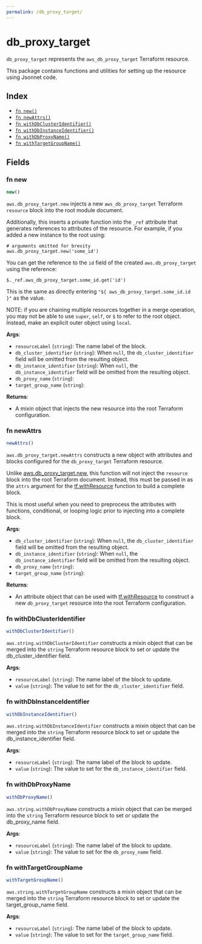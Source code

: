 ```yaml
---
permalink: /db_proxy_target/
---
```


# db_proxy_target

`db_proxy_target` represents the `aws_db_proxy_target` Terraform resource.



This package contains functions and utilities for setting up the resource using Jsonnet code.


## Index

* [`fn new()`](#fn-new)
* [`fn newAttrs()`](#fn-newattrs)
* [`fn withDbClusterIdentifier()`](#fn-withdbclusteridentifier)
* [`fn withDbInstanceIdentifier()`](#fn-withdbinstanceidentifier)
* [`fn withDbProxyName()`](#fn-withdbproxyname)
* [`fn withTargetGroupName()`](#fn-withtargetgroupname)

## Fields

### fn new

```ts
new()
```


`aws.db_proxy_target.new` injects a new `aws_db_proxy_target` Terraform `resource`
block into the root module document.

Additionally, this inserts a private function into the `_ref` attribute that generates references to attributes of the
resource. For example, if you added a new instance to the root using:

    # arguments omitted for brevity
    aws.db_proxy_target.new('some_id')

You can get the reference to the `id` field of the created `aws.db_proxy_target` using the reference:

    $._ref.aws_db_proxy_target.some_id.get('id')

This is the same as directly entering `"${ aws_db_proxy_target.some_id.id }"` as the value.

NOTE: if you are chaining multiple resources together in a merge operation, you may not be able to use `super`, `self`,
or `$` to refer to the root object. Instead, make an explicit outer object using `local`.

**Args**:
  - `resourceLabel` (`string`): The name label of the block.
  - `db_cluster_identifier` (`string`):  When `null`, the `db_cluster_identifier` field will be omitted from the resulting object.
  - `db_instance_identifier` (`string`):  When `null`, the `db_instance_identifier` field will be omitted from the resulting object.
  - `db_proxy_name` (`string`): 
  - `target_group_name` (`string`): 

**Returns**:
- A mixin object that injects the new resource into the root Terraform configuration.


### fn newAttrs

```ts
newAttrs()
```


`aws.db_proxy_target.newAttrs` constructs a new object with attributes and blocks configured for the `db_proxy_target`
Terraform resource.

Unlike [aws.db_proxy_target.new](#fn-db_proxy_targetnew), this function will not inject the `resource`
block into the root Terraform document. Instead, this must be passed in as the `attrs` argument for the
[tf.withResource](https://github.com/tf-libsonnet/core/tree/main/docs#fn-withresource) function to build a complete block.

This is most useful when you need to preprocess the attributes with functions, conditional, or looping logic prior to
injecting into a complete block.

**Args**:
  - `db_cluster_identifier` (`string`):  When `null`, the `db_cluster_identifier` field will be omitted from the resulting object.
  - `db_instance_identifier` (`string`):  When `null`, the `db_instance_identifier` field will be omitted from the resulting object.
  - `db_proxy_name` (`string`): 
  - `target_group_name` (`string`): 

**Returns**:
  - An attribute object that can be used with [tf.withResource](https://github.com/tf-libsonnet/core/tree/main/docs#fn-withresource) to construct a new `db_proxy_target` resource into the root Terraform configuration.


### fn withDbClusterIdentifier

```ts
withDbClusterIdentifier()
```

`aws.string.withDbClusterIdentifier` constructs a mixin object that can be merged into the `string`
Terraform resource block to set or update the db_cluster_identifier field.



**Args**:
  - `resourceLabel` (`string`): The name label of the block to update.
  - `value` (`string`): The value to set for the `db_cluster_identifier` field.


### fn withDbInstanceIdentifier

```ts
withDbInstanceIdentifier()
```

`aws.string.withDbInstanceIdentifier` constructs a mixin object that can be merged into the `string`
Terraform resource block to set or update the db_instance_identifier field.



**Args**:
  - `resourceLabel` (`string`): The name label of the block to update.
  - `value` (`string`): The value to set for the `db_instance_identifier` field.


### fn withDbProxyName

```ts
withDbProxyName()
```

`aws.string.withDbProxyName` constructs a mixin object that can be merged into the `string`
Terraform resource block to set or update the db_proxy_name field.



**Args**:
  - `resourceLabel` (`string`): The name label of the block to update.
  - `value` (`string`): The value to set for the `db_proxy_name` field.


### fn withTargetGroupName

```ts
withTargetGroupName()
```

`aws.string.withTargetGroupName` constructs a mixin object that can be merged into the `string`
Terraform resource block to set or update the target_group_name field.



**Args**:
  - `resourceLabel` (`string`): The name label of the block to update.
  - `value` (`string`): The value to set for the `target_group_name` field.
